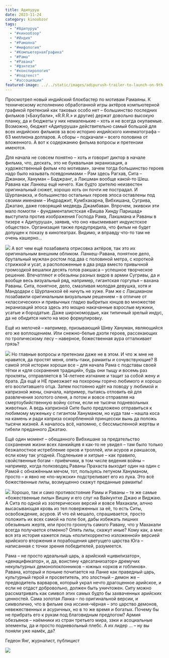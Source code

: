 ```yaml
---
title: Адипуруш
date: 2023-11-24
category: kinoobzor
tags:
  - "#Адипуруш"
  - "#кинообзор"
  - "#Индия"
  - "#Рамаяна"
  - "#мифология"
  - "#КомпьютернаяГрафика"
  - "#Рама"
  - "#Равана"
  - "#фэнтези"
  - "#конспирология"
  - "#подтекст"
  - "#ассоциации"
featured-image: ../../static/images/adipurush-trailer-to-launch-on-9th-may.jpg
---
```

Просмотрел новый индийский блокбастер по мотивам Рамаяны. К техническому исполнению обработанной игры актёров компьютерной графикой претензий как таковых особо нет – большинство последних фильмов («Бахубали», «R.R.R.» и другие) держат довольно высокую планку, да и бюджеты у них немаленькие – хоть и не всегда окупаемые. Возможно, бюджет «Адипуруша» действительно самый большой для всех индийских фильмов за всю историю индийского кинематографа – 63 миллиона долларов. А сборы – подкачали – всего половина от вложенного. 
 А вот к содержанию фильма вопросы и претензии имеются.

Для начала не совсем понятно – хоть и говорит диктор в начале фильма, что, дескать, это не буквальная экранизация, а художественный фильм «по мотивам», зачем тогда большинство героев надо было называть псевдонимами – Рам здесь Рагхав, Сита – Джанаки, Хануман – Баджранг, а Лакшман вообще какой-то Шеш. Равана как Ланкеш ещё ничего. Как будто зрителю неизвестен оригинальный сюжет, хорошо хоть он почти не пострадал. И Шурпанакха, и большинство остальных героев эпоса оставлены под своими именами – Индраджит, Кумбхакарна, Вибхишана, Сугрива, Джатаю, даже говорящий медведь Джамбаван. 
 Впрочем, экивоки эти мало помогли - фундаменталистская «Вишва Хинду Паришад» выступила против изображения Господа Рама, Лакшмана и Раваны в тизере « Адипуруша», заявив, что оно «высмеивает индуистское общество». Организация также предупредила, что фильм не будет допущен к показу в кинотеатрах. Видимо, и вправду что-то там не очень кашерно…

![](https://img3.teletype.in/files/e8/fb/e8fb0e8c-2fc4-40f4-a659-b76ae83a52e6.jpeg)
А вот чем ещё позабавила отрисовка актёров, так это их оригинальным внешним обликом. Ланкеш-Равана, понятное дело, брутальный мужлан ростом под два с половиной метра, с короткой стрижкой и усат, а расположенные в два ряда вместо привычной громоздкой вешалки десять голов ракшаса – успешное творческое решение. Впечатляют и обезьяны разных видов в армии Сугривы, да и вообще весь визуальный ряд, например, гигантская горгулья – вахана Раваны. Сита, понятное, дело, смазливая молодая девушка, хотя и Мандодари с Шурпанкхой её ничуть не хуже. 
 Рам же с Лакшманом позабавили оригинальным визуальным решением – в отличие от «классических» и привычных гладко выбритых юнцов во множестве экранизаций эпоса здесь это мощно накачанные взрослые мужики, усатые и бородатые. Даже широкомордые, как типичный зрелый индус, да не обидится никто на мою формулировку.

Ещё из мелочей – например, призывающий Шиву Хануман, являющийся его же воплощением.
 Или снежно-белые дхоти героев, рассекающих по тропическому лесу – наверное, божественная аура отталкивает грязь?

![](https://img3.teletype.in/files/61/5f/615fe2ca-f541-469f-88c3-f2a254c54deb.jpeg)
Но главные вопросы и претензии даже не в этом. И что ж мне не нравится, да простят меня, опять-таки, рамаиты и сочувствующие? 
 В самой этой истории хороши все – для начала Рама с подставы своей тётки и «для сохранения традиций», будь они тыщу и восемь раз прокляты, отправляется в 14-летнее изгнание и тащит за собой жену и брата. Да ещё и НЕ приезжает на похороны горячо любимого и хорошо его воспитавшего отца. Затем постоянно идёт на поводу у любимой и капризной жены, сначала, например, пытаясь отловить ей для развлечения золотого оленя, а потом и вовсе отправляя на смертоубийственную войну сотни, если не тысячи подневольных животных. А ведь капризной Сите было предложено отправиться к любимому муженьку с гигантом Хануманом, но куда там – нашла коса на камень и ради каприза оскорбленной принцесски вынь да положь тысячи жизней. А началось всё, напомню, с бессмысленной жертвы и гибели преданного Джатаю. 

 Ещё один момент – обещанного Вибхишане за предательство сохранения жизни всех ланкийцев я как-то не увидел – там было только безжалостное истребление орков и троллей, или асуров и ракшасов, если кому так угодней. Подленькие и хитрые – как правило, свойственные богам - приёмчики, в том числе ведения войны – например, когда полководец Раваны Прахаста выходит один на один с Рамой с обнажённым мечом, тот, пользуясь летуном Хануманом, просто – и явно не «по-мужски» подстреливает его из лука. Это всё божественные лилы, возмущенно скажут преданные рамаиты! 

![](https://img3.teletype.in/files/27/46/27465401-7bba-4c26-890d-dda8d06e2433.jpeg)
 Хорошо, так и само противостояние Рамы и Раваны – те же самые «божественные лилы» Вишну и его слуг на Вайкунтхе Джаю и Виджаю. А Сита по одной из эзотерических версий и вовсе Махакали, алчно высасывающая кровь из тел поверженных за её, то есть Ситы, освобождение, асуров. И что ей мешало, спрашивается, просто положить их всех самой на поле боя, дабы избежать лишних обезьяньих жертв, или просто грохнуть самого Равану, что у Махакали всегда получается отменно? Опять лилы, скажут иные? Кому как, а мне вся эта история кажется лишь «политкорректно изложенной» версией арийского вторжения и порабощения цветущего царства Юга – написанная с точки зрения победителей, разумеется. 

 Рама – не просто идеальный царь, а арийский «цивилизатор», «денацификатор», и, да, воистину «десатанизатор» дремучих некультурных демонопоклонников – южных «орков и гоблинов». 
 Равана, который и поныне почитается на Ланке как праведный царь, культурный герой и просветитель, это злостный – демон же – предводитель варваров, который украл нечто драгоценное арийское, и если не отдаст добровольно, должен быть уничтожен.
 Ситу можно рассматривать как символ этих самых будто бы захваченных арийских ценностей.
 Сама золотая Ланка – по оригинальной версии, и символично, что в фильме она иссиня-чёрная – это царство демонов, невежественных и асуричных, но в то же время и богатых. Почему бы не прибрать его к рукам под благовидным предлогом?
 Армия обезъянов – наёмники из стран третьего мира, зэки и асоциальные элементы, да и просто подневольный плебс. А их лидер … – ну вы поняли уже намёк, да?

Гедеон Янг, журналист, публицист

![](https://img3.teletype.in/files/ae/0a/ae0a438e-6685-461d-867b-a6797b127bc4.jpeg)



